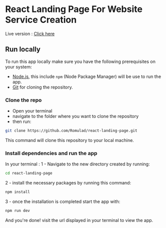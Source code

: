 # React Landing Page For Website Service Creation

Live version : [Click here](https://git-scm.com/downloads)

## Run locally
To run this app locally make sure you have the following prerequisites on your system:
- [Node.js](https://nodejs.org/en/download/current), this include `npm` (Node Package Manager) will be use to run the app. 
- [Git](https://git-scm.com/downloads) for cloning the repository. 

### Clone the repo
- Open your terminal
- navigate to the folder where you want to clone the repository
- then run:
```bash
git clone https://github.com/Romulad/react-landing-page.git
```
This command will clone this repository to your local machine.

### Install dependencies and run the app
In your terminal :
1 - Navigate to the new directory created by running:
  ```bash
  cd react-landing-page
  ```
2 - install the necessary packages by running this command:
  ```bash
  npm install
  ```
3 - once the installation is completed start the app with:
  ```bash
  npm run dev
  ```

And you're done! visit the url displayed in your terminal to view the app.

